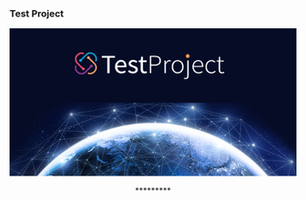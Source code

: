### Test Project




<p align="left" > <img src="assets/img/test.jpg" width="1000px"/> </p>




<p align="center">*********</p>


